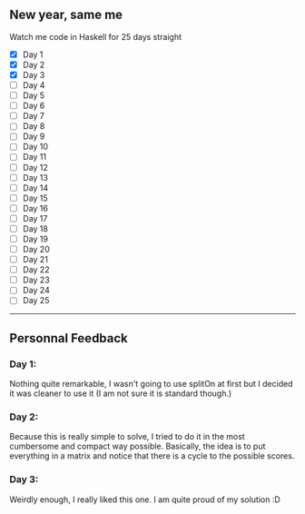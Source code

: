 New year, same me
---

Watch me code in Haskell for 25 days straight

- [x] Day 1
- [x] Day 2
- [x] Day 3
- [ ] Day 4
- [ ] Day 5
- [ ] Day 6
- [ ] Day 7
- [ ] Day 8
- [ ] Day 9
- [ ] Day 10
- [ ] Day 11
- [ ] Day 12
- [ ] Day 13
- [ ] Day 14
- [ ] Day 15
- [ ] Day 16
- [ ] Day 17
- [ ] Day 18
- [ ] Day 19
- [ ] Day 20
- [ ] Day 21
- [ ] Day 22
- [ ] Day 23
- [ ] Day 24
- [ ] Day 25

---

## Personnal Feedback

### Day 1:
Nothing quite remarkable, I wasn't going to use splitOn at first but I decided
it was cleaner to use it (I am not sure it is standard though.)

### Day 2:
Because this is really simple to solve, I tried to do it in the most cumbersome
and compact way possible. Basically, the idea is to put everything in a matrix
and notice that there is a cycle to the possible scores.

### Day 3:
Weirdly enough, I really liked this one. I am quite proud of my solution :D
